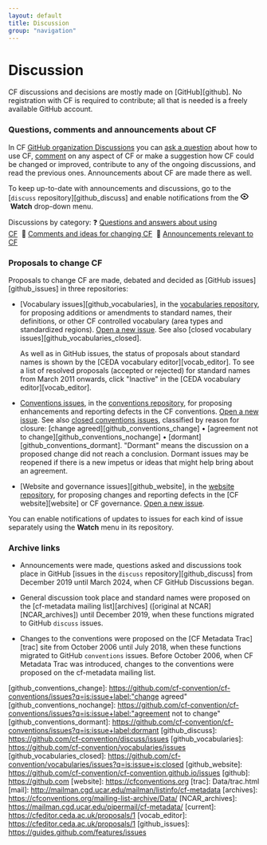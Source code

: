 ```yaml
---
layout: default
title: Discussion
group: "navigation"
---
```

# Discussion

CF discussions and decisions are mostly made on [GitHub][github]. No registration with CF is required to contribute; all that is needed is a freely available GitHub account.

### Questions, comments and announcements about CF

In CF [GitHub organization Discussions][github_discussions] you can [ask a question](https://github.com/orgs/cf-convention/discussions/new?category=q-a-about-using-cf) about how to use CF, [comment](https://github.com/orgs/cf-convention/discussions/new?category=comments-and-ideas-for-changing-cf) on any aspect of CF or make a suggestion how CF could be changed or improved, contribute to any of the ongoing discussions, and read the previous ones. Announcements about CF are made there as well.

To keep up-to-date with announcements and discussions, go to the [`discuss` repository][github_discuss] and enable notifications from the <svg aria-hidden="true" height="16" version="1.1" width="16" data-view-component="true" class="octicon octicon-eye"><path d="M8 2c1.981 0 3.671.992 4.933 2.078 1.27 1.091 2.187 2.345 2.637 3.023a1.62 1.62 0 0 1 0 1.798c-.45.678-1.367 1.932-2.637 3.023C11.67 13.008 9.981 14 8 14c-1.981 0-3.671-.992-4.933-2.078C1.797 10.83.88 9.576.43 8.898a1.62 1.62 0 0 1 0-1.798c.45-.677 1.367-1.931 2.637-3.022C4.33 2.992 6.019 2 8 2ZM1.679 7.932a.12.12 0 0 0 0 .136c.411.622 1.241 1.75 2.366 2.717C5.176 11.758 6.527 12.5 8 12.5c1.473 0 2.825-.742 3.955-1.715 1.124-.967 1.954-2.096 2.366-2.717a.12.12 0 0 0 0-.136c-.412-.621-1.242-1.75-2.366-2.717C10.824 4.242 9.473 3.5 8 3.5c-1.473 0-2.825.742-3.955 1.715-1.124.967-1.954 2.096-2.366 2.717ZM8 10a2 2 0 1 1-.001-3.999A2 2 0 0 1 8 10Z"></path>
</svg>&nbsp;<b>Watch</b> drop-down menu.

Discussions by category: &#x2753;&nbsp;[Questions and answers about using CF][github_qa]&nbsp;&nbsp;&#x1F4AC;&nbsp;[Comments and ideas for changing CF][github_comment]&nbsp;&nbsp;&#x1F4E3;&nbsp;[Announcements relevant to CF][github_announce]

### Proposals to change CF
 
Proposals to change CF are made, debated and decided as [GitHub issues][github_issues] in three repositories:

*   [Vocabulary issues][github_vocabularies], in the [vocabularies repository](https://github.com/cf-convention/vocabularies), for proposing additions or amendments to standard names, their definitions, or other CF controlled vocabulary (area types and standardized regions). [Open a new issue](https://github.com/cf-convention/vocabularies/issues/new/choose). See also [closed vocabulary issues][github_vocabularies_closed].

    As well as in GitHub issues, the status of proposals about standard names is shown by the [CEDA vocabulary editor][vocab_editor]. To see a list of resolved proposals (accepted or rejected) for standard names from March 2011 onwards, click "Inactive" in the [CEDA vocabulary editor][vocab_editor].
  
*   [Conventions issues][github_conventions], in the [conventions repository](https://github.com/cf-convention/cf-conventions), for proposing enhancements and reporting defects in the CF conventions. [Open a new issue](https://github.com/cf-convention/cf-conventions/issues/new/choose). See also [closed conventions issues][github_conventions_closed], classified by reason for closure: [change agreed][github_conventions_change]&nbsp;&bull;&nbsp;[agreement not to change][github_conventions_nochange]&nbsp;&bull;&nbsp;[dormant][github_conventions_dormant]. "Dormant" means the discussion on a proposed change did not reach a conclusion. Dormant issues may be reopened if there is a new impetus or ideas that might help bring about an agreement.

*   [Website and governance issues][github_website], in the [website repository](https://github.com/cf-convention/cf-convention.github.io), for proposing changes and reporting defects in the [CF website][website] or CF governance. [Open a new issue](https://github.com/cf-convention/cf-convention.github.io/issues/new/choose).

You can enable notifications of updates to issues for each kind of issue separately using the <b>Watch</b> menu in its repository.

### Archive links

* Announcements were made, questions asked and discussions took place in GitHub [issues in the `discuss` repository][github_discuss] from December 2019 until March 2024, when CF GitHub Discussions began.

* General discussion took place and standard names were proposed on the [cf-metadata mailing list][archives] ([original at NCAR][NCAR_archives]) until December 2019, when these functions migrated to GitHub `discuss` issues.

* Changes to the conventions were proposed on the [CF Metadata Trac][trac] site from October 2006 until July 2018, when these functions migrated to GitHub `conventions` issues. Before October 2006, when CF Metadata Trac was introduced, changes to the conventions were proposed on the cf-metadata mailing list.


[github_conventions]: https://github.com/cf-convention/cf-conventions/issues
[github_conventions_closed]: https://github.com/cf-convention/cf-conventions/issues?q=is:issue+is:closed
[github_conventions_change]: https://github.com/cf-convention/cf-conventions/issues?q=is:issue+label:"change agreed"
[github_conventions_nochange]: https://github.com/cf-convention/cf-conventions/issues?q=is:issue+label:"agreement not to change"
[github_conventions_dormant]: https://github.com/cf-convention/cf-conventions/issues?q=is:issue+label:dormant
[github_discuss]: https://github.com/cf-convention/discuss/issues
[github_vocabularies]: https://github.com/cf-convention/vocabularies/issues
[github_vocabularies_closed]: https://github.com/cf-convention/vocabularies/issues?q=is:issue+is:closed
[github_website]: https://github.com/cf-convention/cf-convention.github.io/issues
[github]: https://github.com
[website]: https://cfconventions.org
[trac]: Data/trac.html
[mail]: http://mailman.cgd.ucar.edu/mailman/listinfo/cf-metadata
[archives]: https://cfconventions.org/mailing-list-archive/Data/
[NCAR_archives]: https://mailman.cgd.ucar.edu/pipermail/cf-metadata/
[current]: https://cfeditor.ceda.ac.uk/proposals/1
[vocab_editor]: https://cfeditor.ceda.ac.uk/proposals/1
[github_issues]: https://guides.github.com/features/issues

[github_discussions]: https://github.com/orgs/cf-convention/discussions
[github_qa]: https://github.com/orgs/cf-convention/discussions/categories/q-a-about-using-cf
[github_comment]: https://github.com/orgs/cf-convention/discussions/categories/comments-and-ideas-for-changing-cf
[github_announce]: https://github.com/orgs/cf-convention/discussions/categories/announcements-relevant-to-cf
